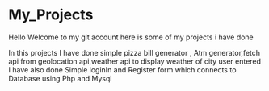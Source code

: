 # My_Projects
Hello Welcome to my git account here is some of my projects i have done

In this projects I have done simple pizza bill generator , Atm generator,fetch api from geolocation api,weather api to display weather of city user entered
I have also done Simple loginIn and Register form which connects to Database using Php and Mysql


